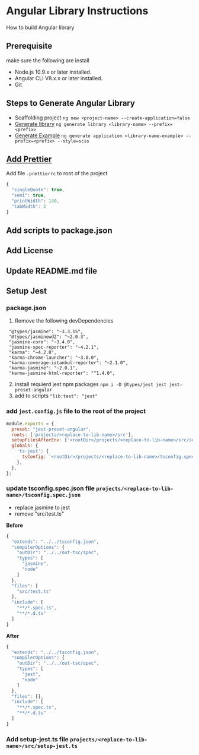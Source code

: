 # Angular Library Instructions
How to build Angular library

## Prerequisite
make sure the following are install
- Node.js 10.9.x or later installed.
- Angular CLI V8.x.x or later installed.
- Git

## Steps to Generate Angular Library
- Scaffolding project `ng new <project-name> --create-application=false`
- [Generate library](https://angular.io/cli/generate#library) `ng generate library <library-name> --prefix=<prefix>`
- [Generate Example](https://angular.io/cli/new#ng-new) `ng generate application <library-name-example> --prefix=<prefix> --style=scss`

## [Add Prettier](https://medium.com/@ofirrifo/setup-prettier-with-angular-cli-webstorm-d339097595cf)

Add file `.prettierrc` to root of the project
```js
{
  "singleQuote": true,
  "semi": true,
  "printWidth": 140,
  "tabWidth": 2
}
```

## Add scripts to package.json

## Add License 

## Update README.md file

## Setup Jest
### package.json
1. Remove the following devDependencies
  ```
   "@types/jasmine": "~3.3.15",
   "@types/jasminewd2": "~2.0.3",
   "jasmine-core": "~3.4.0",
   "jasmine-spec-reporter": "~4.2.1",
   "karma": "~4.2.0",
   "karma-chrome-launcher": "~3.0.0",
   "karma-coverage-istanbul-reporter": "~2.1.0",
   "karma-jasmine": "~2.0.1",
   "karma-jasmine-html-reporter": "^1.4.0",
  ```
2. install requierd jest npm packages
   `npm i -D @types/jest jest jest-preset-angular`
3. add to scripts `"lib:test": "jest"`

### add `jest.config.js` file to the root of the project
```js
module.exports = {
  preset: "jest-preset-angular",
  roots: ['projects/<replace-to-lib-name>/src'],
  setupFilesAfterEnv: ['<rootDir>/projects/<replace-to-lib-name>/src/setup-jest.ts'],
  globals: {
    'ts-jest': {
      tsConfig: '<rootDir>/projects/<replace-to-lib-name>/tsconfig.spec.json'
    },
  },
};
```

### update tsconfig.spec.json file `projects/<replace-to-lib-name>/tsconfig.spec.json`
- replace jasmine to jest
- remove "src/test.ts"

**Before**
```js
{
  "extends": "../../tsconfig.json",
  "compilerOptions": {
    "outDir": "../../out-tsc/spec",
    "types": [
      "jasmine",
      "node"
    ]
  },
  "files": [
    "src/test.ts"
  ],
  "include": [
    "**/*.spec.ts",
    "**/*.d.ts"
  ]
}
```

**After**
```js
{
  "extends": "../../tsconfig.json",
  "compilerOptions": {
    "outDir": "../../out-tsc/spec",
    "types": [
      "jest", 
      "node"
    ]
  },
  "files": [],
  "include": [
    "**/*.spec.ts",
    "**/*.d.ts"
  ]
}
```

### Add setup-jest.ts file `projects/<replace-to-lib-name>/src/setup-jest.ts`
